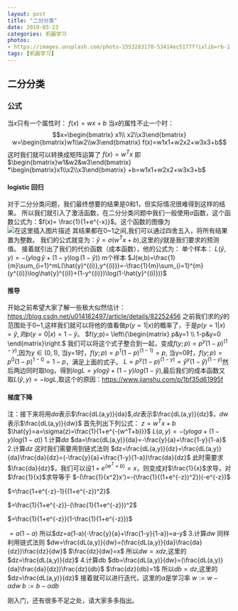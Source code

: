 ```yaml
---
layout: post
title: "二分分类"
date: 2019-03-23
categories: 机器学习
photos:
- https://images.unsplash.com/photo-1553283170-53414ec5177f?ixlib=rb-1.2.1&ixid=eyJhcHBfaWQiOjEyMDd9&auto=format&fit=crop&w=500&q=60
tags: [机器学习]
---
```

## 二分分类
### 公式
当$x$只有一个属性时：
$f(x)=wx+b$
当$x$的属性不止一个时：
$$x=\begin{bmatrix} x1\\ x2\\x3\end{bmatrix}  
w=\begin{bmatrix}w1\\w2\\w3\end{bmatrix}  
f(x)=w1x1+w2x2+w3x3+b$$
这时我们就可以转换成矩阵运算了
$f(x)=w^Tx$
即
$\begin{bmatrix}w1&w2&w3\end{bmatrix} *\begin{bmatrix}x1\\x2\\x3\end{bmatrix} +b=w1x1+w2x2+w3x3+b$


#### logistic 回归
对于二分分类问题，我们最终想要的结果是0和1，但实际情况很难得到这样的结果。
所以我们就引入了激活函数，在二分分类问题中我们一般使用$\sigma$函数，这个函数公式为：$f(x)= \frac{1}{1+e^{-x}}$。这个函数的图像为
![在这里插入图片描述](https://imgconvert.csdnimg.cn/aHR0cHM6Ly90aW1nc2EuYmFpZHUuY29tL3RpbWc?x-oss-process=image/format,png)
其结果都在0~1之间,我们可以通过四舍五入，将所有结果置为整数。
我们的公式就变为：$\hat{y}=\sigma(w^Tx+b)$,这里的$\hat{y}$就是我们要求的预测值。
接着就引出了我们的代价函数（成本函数），他的公式为：
单个样本：
$L(\hat{y},y)=-(y\log{\hat{y}}+(1-y)\log({1-\hat{y})})$
m个样本
$J(w,b)=\frac{1}{m}\sum_{i=1}^mL(\hat{y}^{(i)},y^{(i)})=-\frac{1}{m}\sum_{i=1}^{m}(y^{(i)}\log\hat{y}^{(i)}+(1-y^{(i)})\log(1-\hat{y}^{(i)}))$
#### 推导
开始之前希望大家了解一些极大似然估计：https://blog.csdn.net/u014182497/article/details/82252456
之前我们求的$\hat{y}$的范围处于0~1,这样我们就可以将他的值看做$p(y=1|x)$的概率了，于是$p(y=1|x)=\hat{y},则p(y=0|x)=1-\hat{y}$。
$f(y;p)= \left\{\begin{matrix}
 p&y=1 \\ 
 1-p&y=0 
\end{matrix}\right.$
我们可以将这个式子整合到一起，变成$f(y;p)=p^y(1-p)^{(1-y)}$,因为$y\in(0,1)$,
当y=1时，$f(y;p)=p^1(1-p)^{(1-1)}=p$,
当y=0时，$f(y;p)=p^0(1-p)^{1-0}=1-p$，满足上面的式子。
$L=p^y(1-p)^{(1-y)}=\hat{y}^y(1-\hat{y})^{(1-y)}$然后两边同时取log，得到$logL=ylog\hat{y}+(1-y)log(1-\hat{y})$,最后我们的成本函数又取$L(\hat{y},y)=-logL$,取这个的原因：https://www.jianshu.com/p/1bf35d61995f
#### 梯度下降
注：接下来将用$da$表示$\frac{dL(a,y)}{da}$,$dz$表示$\frac{dL(a,y)}{dz}$，$dw$表示$\frac{dL(a,y)}{dw}$
首先列出下列公式：
$z=w^Tx+b$
$\hat{y}=a=\sigma(z)=\frac{1}{1+e^{-(w^T+b)}}$
$L(a,y)=-(yloga+(1-y)log(1-a))$
1.计算$da$
$da=\frac{dL(a,y)}{da}=-\frac{y}{a}+\frac{1-y}{1-a}$
2.计算$dz$
这时我们需要用到链式法则
$dz=\frac{dL(a,y)}{dz}=\frac{dL(a,y)}{da}\frac{da}{dz}=(-\frac{y}{a}+\frac{1-y}{1-a})\frac{da}{dz}$
此时需要求$\frac{da}{dz}$，我们可以设$1+e^{(w^T+b)}=x$，则变成对$\frac{1}{x}$求导，对$\frac{1}{x}$求导等于
$-(\frac{1}{x^2}x')=-(\frac{1}{(1+e^{-z})^2})(-e^{-z})$

$=\frac{1+e^{-z}-1}{(1+e^{-z})^2}$

$=\frac{1}{1+e^{-z}}-(\frac{1}{1+e^{-z}})^2$

$=\frac{1}{1+e^{-z}}(1-\frac{1}{1+e^{-z}})$

$=a(1-a)$
所以$dz=a(1-a)(-\frac{y}{a}+\frac{1-y}{1-a})=a-y$
3.计算$dw$
同样利用链式法则
$dw=\frac{dL(a,y)}{dw}=(\frac{dL(a,y)}{da}\frac{da}{dz})\frac{dz}{dw}$
$\frac{dz}{dw}=x$
所以$dw=xdz$,这里的$dz=\frac{dL(a,y)}{dz}$
4.计算db
$db=\frac{dL(a,y)}{dw}=(\frac{dL(a,y)}{da}\frac{da}{dz})\frac{dz}{db}$
$\frac{dz}{db}=1$
所以$db=dz$,这里的$dz=\frac{dL(a,y)}{dz}$
接着就可以进行迭代，这里的$\alpha$是学习率
$w:=w-\alpha dw$
$b:=b-\alpha db$

刚入门，还有很多不足之处，请大家多多指出。

